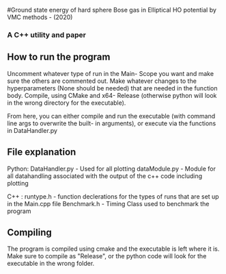 #Ground state energy of hard sphere Bose gas in Elliptical HO potential by VMC methods - (2020)
### A C++ utility and paper

## How to run the program
Uncomment whatever type of run in the Main- Scope you want and make sure the others are commented out.
Make whatever changes to the hyperparameters (None should be needed) that are needed in the function body.
Compile, using CMake and x64- Release (otherwise python will look in the wrong directory for the executable).

From here, you can either compile and run the executable (with command line args to overwrite the built- in arguments),
or execute via the functions in DataHandler.py

## File explanation
Python:
DataHandler.py - Used for all plotting 
dataModule.py  - Module for all datahandling associated with the output of the c++ code including plotting

C++ :
runtype.h - function declerations for the types of runs that are set up in the Main.cpp file
Benchmark.h - Timing Class used to benchmark the program

## Compiling
The program is compiled using cmake and the executable is left where it is. Make sure to compile as "Release", or the python code will look for the executable in the wrong folder.

